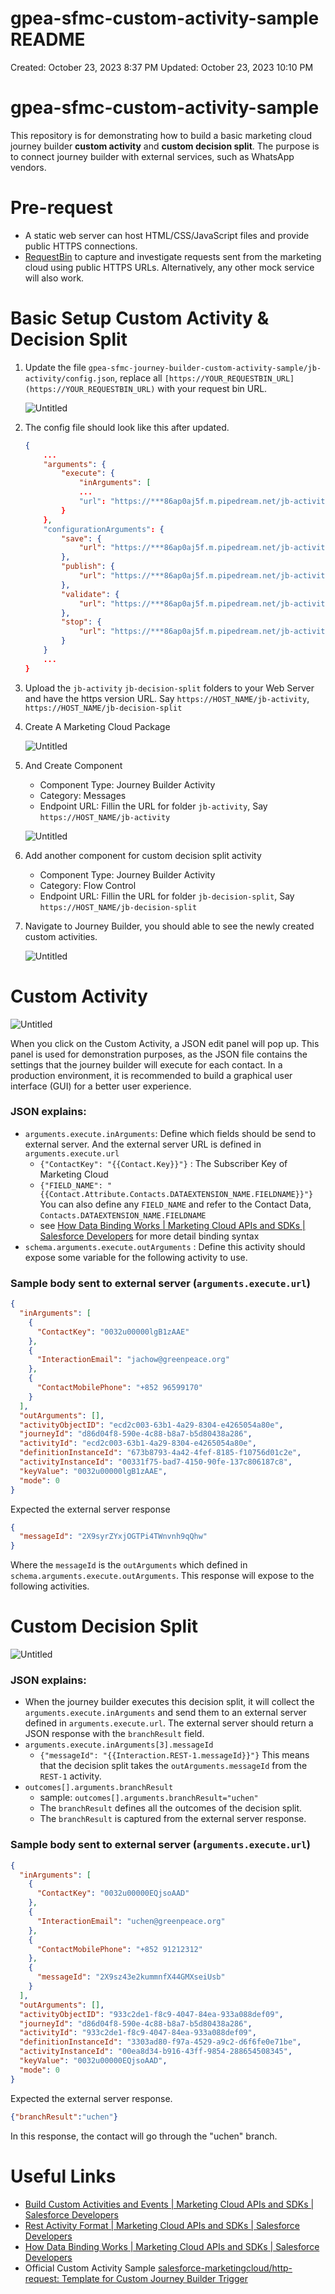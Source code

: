 # gpea-sfmc-custom-activity-sample README

Created: October 23, 2023 8:37 PM
Updated: October 23, 2023 10:10 PM

# gpea-sfmc-custom-activity-sample

This repository is for demonstrating how to build a basic marketing cloud journey builder **custom activity** and **custom decision split**. The purpose is to connect journey builder with external services, such as WhatsApp vendors.

# Pre-request

- A static web server can host HTML/CSS/JavaScript files and provide public HTTPS connections.
- [RequestBin](https://pipedream.com/requestbin) to capture and investigate requests sent from the marketing cloud using public HTTPS URLs. Alternatively, any other mock service will also work.

# Basic Setup Custom Activity & Decision Split

1. Update the file `gpea-sfmc-journey-builder-custom-activity-sample/jb-activity/config.json`, replace all `[https://YOUR_REQUESTBIN_URL](https://YOUR_REQUESTBIN_URL)` with your request bin URL.


    ![Untitled](https://github.com/greenpeace/gpea-sfmc-journey-builder-custom-activity-sample/blob/d68fcbc59b291b2ab9e62bb474f3790b20a911bf/doc-assets/Untitled.png)
   
   

3. The config file should look like this after updated.

    ```json
    {
    	...
    	"arguments": {
    		"execute": {
    			"inArguments": [
    			...
    			"url": "https://***86ap0aj5f.m.pipedream.net/jb-activity/execute/"
    		}
    	},
    	"configurationArguments": {
    		"save": {
    			"url": "https://***86ap0aj5f.m.pipedream.net/jb-activity/save"
    		},
    		"publish": {
    			"url": "https://***86ap0aj5f.m.pipedream.net/jb-activity/publish"
    		},
    		"validate": {
    			"url": "https://***86ap0aj5f.m.pipedream.net/jb-activity/validate"
    		},
    		"stop": {
    			"url": "https://***86ap0aj5f.m.pipedream.net/jb-activity/stop"
    		}
    	}
    	...
    }
    ```

4. Upload the `jb-activity` `jb-decision-split` folders to your Web Server and have the https version URL. Say `https://HOST_NAME/jb-activity`, `https://HOST_NAME/jb-decision-split`
5. Create A Marketing Cloud Package

    ![Untitled](https://github.com/greenpeace/gpea-sfmc-journey-builder-custom-activity-sample/blob/d68fcbc59b291b2ab9e62bb474f3790b20a911bf/doc-assets/Untitled%201.png)

6. And Create Component
    - Component Type: Journey Builder Activity
    - Category: Messages
    - Endpoint URL: Fillin the URL for folder `jb-activity`, Say `https://HOST_NAME/jb-activity`

    ![Untitled](https://github.com/greenpeace/gpea-sfmc-journey-builder-custom-activity-sample/blob/d68fcbc59b291b2ab9e62bb474f3790b20a911bf/doc-assets/Untitled%202.png)

7. Add another component for custom decision split activity
    - Component Type: Journey Builder Activity
    - Category: Flow Control
    - Endpoint URL: Fillin the URL for folder `jb-decision-split`, Say `https://HOST_NAME/jb-decision-split`
8. Navigate to Journey Builder, you should able to see the newly created custom activities.

    ![Untitled](https://github.com/greenpeace/gpea-sfmc-journey-builder-custom-activity-sample/blob/d68fcbc59b291b2ab9e62bb474f3790b20a911bf/doc-assets/Untitled%203.png)


# Custom Activity

![Untitled](https://github.com/greenpeace/gpea-sfmc-journey-builder-custom-activity-sample/blob/d68fcbc59b291b2ab9e62bb474f3790b20a911bf/doc-assets/Untitled%204.png)

When you click on the Custom Activity, a JSON edit panel will pop up. This panel is used for demonstration purposes, as the JSON file contains the settings that the journey builder will execute for each contact. In a production environment, it is recommended to build a graphical user interface (GUI) for a better user experience.

### JSON explains:

- `arguments.execute.inArguments`: Define which fields should be send to external server. And the external server URL is defined in `arguments.execute.url`
    - `{"ContactKey": "{{Contact.Key}}"}` : The Subscriber Key of Marketing Cloud
    - `{"FIELD_NAME": "{{Contact.Attribute.Contacts.DATAEXTENSION_NAME.FIELDNAME}}"}` You can also define any `FIELD_NAME` and refer to the Contact Data, `Contacts.DATAEXTENSION_NAME.FIELDNAME`
    - see [How Data Binding Works | Marketing Cloud APIs and SDKs | Salesforce Developers](https://developer.salesforce.com/docs/marketing/marketing-cloud/guide/how-data-binding-works.html) for more detail binding syntax
- `schema.arguments.execute.outArguments` : Define this activity should expose some variable for the following activity to use.

### Sample body sent to external server (`arguments.execute.url`)

```json
{
  "inArguments": [
    {
      "ContactKey": "0032u00000lgB1zAAE"
    },
    {
      "InteractionEmail": "jachow@greenpeace.org"
    },
    {
      "ContactMobilePhone": "+852 96599170"
    }
  ],
  "outArguments": [],
  "activityObjectID": "ecd2c003-63b1-4a29-8304-e4265054a80e",
  "journeyId": "d86d04f8-590e-4c88-b8a7-b5d80438a286",
  "activityId": "ecd2c003-63b1-4a29-8304-e4265054a80e",
  "definitionInstanceId": "673b8793-4a42-4fef-8185-f10756d01c2e",
  "activityInstanceId": "00331f75-bad7-4150-90fe-137c806187c8",
  "keyValue": "0032u00000lgB1zAAE",
  "mode": 0
}
```

Expected the external server response

```json
{
  "messageId": "2X9syrZYxjOGTPi4TWnvnh9qQhw"
}
```

Where the `messageId` is the `outArguments` which defined in `schema.arguments.execute.outArguments`. This response will expose to the following activities.

# Custom Decision Split

![Untitled](https://github.com/greenpeace/gpea-sfmc-journey-builder-custom-activity-sample/blob/d68fcbc59b291b2ab9e62bb474f3790b20a911bf/doc-assets/Untitled%205.png)

### JSON explains:

- When the journey builder executes this decision split, it will collect the `arguments.execute.inArguments` and send them to an external server defined in `arguments.execute.url`. The external server should return a JSON response with the `branchResult` field.
- `arguments.execute.inArguments[3].messageId`
    - `{"messageId": "{{Interaction.REST-1.messageId}}"}` This means that the decision split takes the `outArguments.messageId` from the `REST-1` activity.
- `outcomes[].arguments.branchResult`
    - sample: `outcomes[].arguments.branchResult="uchen"`
    - The `branchResult` defines all the outcomes of the decision split.
    - The `branchResult` is captured from the external server response.

### Sample body sent to external server (`arguments.execute.url`)

```json
{
  "inArguments": [
    {
      "ContactKey": "0032u00000EQjsoAAD"
    },
    {
      "InteractionEmail": "uchen@greenpeace.org"
    },
    {
      "ContactMobilePhone": "+852 91212312"
    },
    {
      "messageId": "2X9sz43e2kummnfX44GMXseiUsb"
    }
  ],
  "outArguments": [],
  "activityObjectID": "933c2de1-f8c9-4047-84ea-933a088def09",
  "journeyId": "d86d04f8-590e-4c88-b8a7-b5d80438a286",
  "activityId": "933c2de1-f8c9-4047-84ea-933a088def09",
  "definitionInstanceId": "3303ad80-f97a-4529-a9c2-d6f6fe0e71be",
  "activityInstanceId": "00ea8d34-b916-43ff-9854-288654508345",
  "keyValue": "0032u00000EQjsoAAD",
  "mode": 0
}
```

Expected the external server response.

```json
{"branchResult":"uchen"}
```

In this response, the contact will go through the "uchen" branch.


# Useful Links

* [Build Custom Activities and Events | Marketing Cloud APIs and SDKs | Salesforce Developers](https://developer.salesforce.com/docs/marketing/marketing-cloud/guide/creating-activities.html)
* [Rest Activity Format | Marketing Cloud APIs and SDKs | Salesforce Developers](https://developer.salesforce.com/docs/marketing/marketing-cloud/guide/rest.html)
* [How Data Binding Works | Marketing Cloud APIs and SDKs | Salesforce Developers](https://developer.salesforce.com/docs/marketing/marketing-cloud/guide/how-data-binding-works.html)
* Official Custom Activity Sample [salesforce-marketingcloud/http-request: Template for Custom Journey Builder Trigger](https://github.com/salesforce-marketingcloud/http-request/tree/master)


